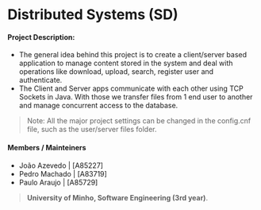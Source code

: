 # Distributed Systems (SD)

#### Project Description:

* The general idea behind this project is to create a client/server based application to manage content stored in the system and deal with operations like download, upload, search, register user and authenticate.
* The Client and Server apps communicate with  each other using TCP Sockets in Java. With those we transfer files from 1 end user to another and manage concurrent access to the database.

> Note: All the major project settings can be changed in the config.cnf file, such as the user/server files folder.

#### Members / Mainteiners 

- João Azevedo    | [A85227]
- Pedro Machado | [A83719]
- Paulo Araujo | [A85729]

>**University of Minho, Software Engineering (3rd year)**.
